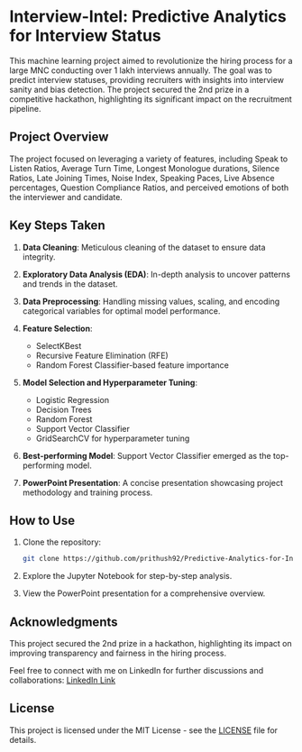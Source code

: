 # Interview-Intel: Predictive Analytics for Interview Status

This machine learning project aimed to revolutionize the hiring process for a large MNC conducting over 1 lakh interviews annually. The goal was to predict interview statuses, providing recruiters with insights into interview sanity and bias detection. The project secured the 2nd prize in a competitive hackathon, highlighting its significant impact on the recruitment pipeline.

## Project Overview

The project focused on leveraging a variety of features, including Speak to Listen Ratios, Average Turn Time, Longest Monologue durations, Silence Ratios, Late Joining Times, Noise Index, Speaking Paces, Live Absence percentages, Question Compliance Ratios, and perceived emotions of both the interviewer and candidate.

## Key Steps Taken

1. **Data Cleaning**: Meticulous cleaning of the dataset to ensure data integrity.

2. **Exploratory Data Analysis (EDA)**: In-depth analysis to uncover patterns and trends in the dataset.

3. **Data Preprocessing**: Handling missing values, scaling, and encoding categorical variables for optimal model performance.

4. **Feature Selection**:
   - SelectKBest
   - Recursive Feature Elimination (RFE)
   - Random Forest Classifier-based feature importance

5. **Model Selection and Hyperparameter Tuning**:
   - Logistic Regression
   - Decision Trees
   - Random Forest
   - Support Vector Classifier
   - GridSearchCV for hyperparameter tuning

6. **Best-performing Model**: Support Vector Classifier emerged as the top-performing model.

7. **PowerPoint Presentation**: A concise presentation showcasing project methodology and training process.

## How to Use

1. Clone the repository:

    ```bash
    git clone https://github.com/prithush92/Predictive-Analytics-for-Interview-Selection.git
    ```

3. Explore the Jupyter Notebook for step-by-step analysis.

5. View the PowerPoint presentation for a comprehensive overview.

## Acknowledgments

This project secured the 2nd prize in a hackathon, highlighting its impact on improving transparency and fairness in the hiring process.

Feel free to connect with me on LinkedIn for further discussions and collaborations: [LinkedIn Link](https://www.linkedin.com/in/prithush92/)

## License

This project is licensed under the MIT License - see the [LICENSE](LICENSE) file for details.
